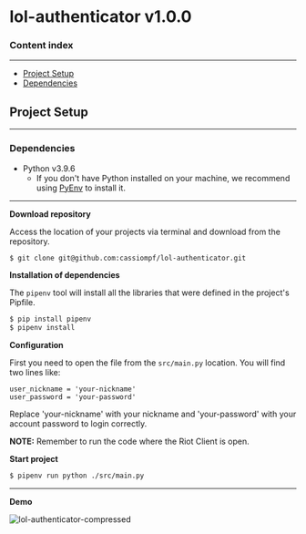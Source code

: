 # lol-authenticator v1.0.0

### Content index
--- 

* [Project Setup](#project-setup)
* [Dependencies](#dependencies)

## Project Setup
------------------------

### Dependencies

 - Python v3.9.6
     - If you don't have Python installed on your machine, we recommend using [PyEnv](https://github.com/pyenv/pyenv) to install it.

**************************

**Download repository**

Access the location of your projects via terminal and download from the repository.
```bash
$ git clone git@github.com:cassiompf/lol-authenticator.git
```

**Installation of dependencies**

The `pipenv` tool will install all the libraries that were defined in the project's Pipfile.
```bash
$ pip install pipenv
$ pipenv install
```

**Configuration**

First you need to open the file from the `src/main.py` location.
You will find two lines like:

```
user_nickname = 'your-nickname'
user_password = 'your-password'
```

Replace 'your-nickname' with your nickname and 'your-password' with your account password to login correctly.

**NOTE:** Remember to run the code where the Riot Client is open.

**Start project**
```bash
$ pipenv run python ./src/main.py
```

---
**Demo**

![lol-authenticator-compressed](https://user-images.githubusercontent.com/20346767/145660282-faba26fe-6062-476c-9f2f-031e8ed9c83d.gif)
